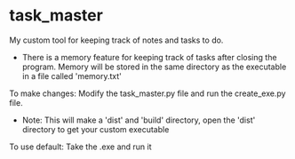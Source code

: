 # task_master
My custom tool for keeping track of notes and tasks to do.
  - There is a memory feature for keeping track of tasks after closing the program. Memory will be stored in the same directory as the executable in a file called 'memory.txt'

To make changes: Modify the task_master.py file and run the create_exe.py file.
  - Note: This will make a 'dist' and 'build' directory, open the 'dist' directory to get your custom executable

To use default: Take the .exe and run it
